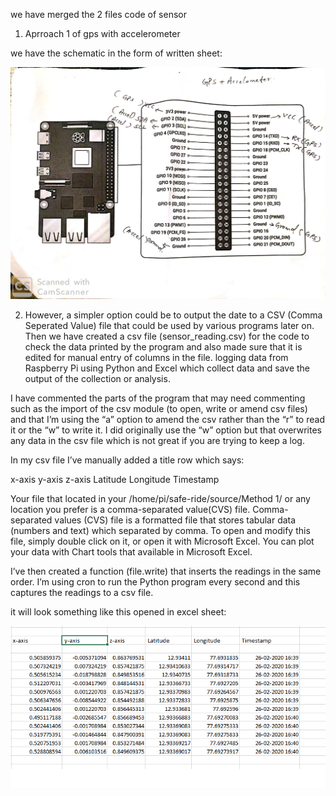 we have merged the 2 files code of sensor

1. Aprroach 1 of gps with accelerometer

we have the schematic in the form of written sheet:

![github logo](./combined.jpg)

2. However, a simpler option could be to output the date to a CSV (Comma Seperated Value) file that could be used by various programs later on. Then we have created a csv file (sensor_reading.csv) for the code to check the data printed by the program and also made sure that it is edited for manual entry of columns in the file. logging data from Raspberry Pi using Python and Excel which collect data and save the output of the collection or analysis.

I have commented the parts of the program that may need commenting such as the import of the csv module (to open, write or amend csv files) and that I’m using the “a” option to amend the csv rather than the “r” to read it or the “w” to write it. I did originally use the “w” option but that overwrites any data in the csv file which is not great if you are trying to keep a log.

In my csv file I’ve manually added a title row which says:

x-axis	 y-axis	 z-axis	 Latitude	 Longitude	 Timestamp

Your file that located in your /home/pi/safe-ride/source/Method 1/ or any location you prefer is a comma-separated value(CVS) file. Comma-separated values (CVS) file is a formatted file that stores tabular data (numbers and text) which separated by comma. To open and modify this file, simply double click on it, or open it with Microsoft Excel. You can plot your data with Chart tools that available in Microsoft Excel.

I’ve then created a function (file.write) that inserts the readings in the same order. I’m using cron to run the Python program every second and this captures the readings to a csv file.

it will look something like this opened in excel sheet:

![github logo](./datalog.png)


